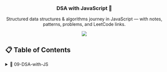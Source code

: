 <div align="center">
  <br />
  
  <h3 align="center">DSA with JavaScript 🚀</h3>
  <div align="center">
    Structured data structures & algorithms journey in JavaScript — with notes, patterns, problems, and LeetCode links.
  </div>
</div>

<p align="center">
  <a href="https://developer-ronnie.hashnode.dev" target="_blank">
    <img src="https://img.shields.io/badge/Read%20My%20Blog-Hashnode-blueviolet?style=for-the-badge&logo=hashnode&logoColor=white" />
  </a>
</p>

## 📋 <a name="table">Table of Contents</a>


<details>
  <summary>📁 09-DSA-with-JS</summary>

- 📂 **01-Intro-to-DSA**  
  - 📄 [Introduction to DSA](./09-DSA-with-JS/01-Intro-to-DSA/Intro.md)  
  - 📄 [Time Complexity](./09-DSA-with-JS/01-Intro-to-DSA/complexity.md)

- 📂 **02-Arrays**  
  - 📄 questions.md  
  - 📄 sliding-window.md  

- 📂 **03-Linked-List**  
  - 📄 reverse-list.md  
  - 📄 cycle-detect.md  

- 📂 **04-Stacks-&-Queues**  
  - 📄 stack-vs-queue.md  
  - 📄 problems.md  

</details>
